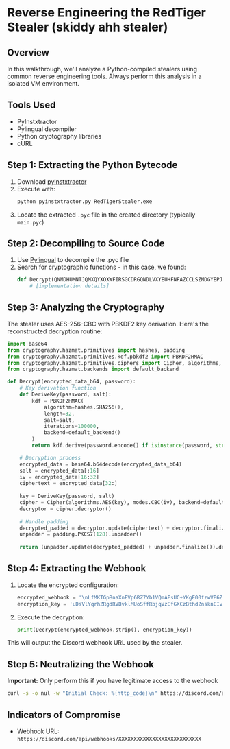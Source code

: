 # Reverse Engineering the RedTiger Stealer (skiddy ahh stealer)
## Overview
In this walkthrough, we'll analyze a Python-compiled stealers using common reverse engineering tools. Always perform this analysis in a isolated VM environment.

## Tools Used
- PyInstxtractor
- Pylingual decompiler
- Python cryptography libraries
- cURL

## Step 1: Extracting the Python Bytecode
1. Download [pyinstxtractor](https://github.com/extremecoders-re/pyinstxtractor)
2. Execute with:
   ```bash
   python pyinstxtractor.py RedTigerStealer.exe
   ```
3. Locate the extracted `.pyc` file in the created directory (typically `main.pyc`)

## Step 2: Decompiling to Source Code
1. Use [Pylingual](https://www.pylingual.io) to decompile the .pyc file
2. Search for cryptographic functions - in this case, we found:
   ```python
   def Decrypt(QNMDHUMNTJQMXQYXOXWFIRSGCDRGQNDLVXYEUHFNFAZCCLSZMDGYEPJ, v4r_key):
       # [implementation details]
   ```

## Step 3: Analyzing the Cryptography
The stealer uses AES-256-CBC with PBKDF2 key derivation. Here's the reconstructed decryption routine:

```python
import base64
from cryptography.hazmat.primitives import hashes, padding
from cryptography.hazmat.primitives.kdf.pbkdf2 import PBKDF2HMAC
from cryptography.hazmat.primitives.ciphers import Cipher, algorithms, modes
from cryptography.hazmat.backends import default_backend

def Decrypt(encrypted_data_b64, password):
    # Key derivation function
    def DeriveKey(password, salt):
        kdf = PBKDF2HMAC(
            algorithm=hashes.SHA256(),
            length=32,
            salt=salt,
            iterations=100000,
            backend=default_backend()
        )
        return kdf.derive(password.encode() if isinstance(password, str) else password)

    # Decryption process
    encrypted_data = base64.b64decode(encrypted_data_b64)
    salt = encrypted_data[:16]
    iv = encrypted_data[16:32]
    ciphertext = encrypted_data[32:]
    
    key = DeriveKey(password, salt)
    cipher = Cipher(algorithms.AES(key), modes.CBC(iv), backend=default_backend())
    decryptor = cipher.decryptor()
    
    # Handle padding
    decrypted_padded = decryptor.update(ciphertext) + decryptor.finalize()
    unpadder = padding.PKCS7(128).unpadder()
    
    return (unpadder.update(decrypted_padded) + unpadder.finalize()).decode()
```

## Step 4: Extracting the Webhook
1. Locate the encrypted configuration:
   ```python
   encrypted_webhook = '\nLfMKTGpBnaXnEVp6RZ7Yb1VQmAPsUC+YKgE00fzwVP6ZqXlVBm5pIMympdh+GBWOklOnfgFt4+m4zXXpO0+cMtnEmIl2s9JnYSONQd698pAq3QHHoRjtbQHmVYpmSXTw0vCzutEM5RGt8pqT5rttRd+p8HNC5SfJCB32VAHP0uoSlXDSeY3ow9SrEWy2F/NhLi73Ud6E7ccRYST0k3YFdg==\n'
   encryption_key = 'uDsVlYqrhZRgdRVBvklMUoSffRbjqVzEfGXCzBthdZnsknEIvhjYWpyOJxXncsCKVeLXzGGbhUOkTMcWUgoUYyxBoxDhowBGTJKqEHimpJuAqnq'
   ```

2. Execute the decryption:
   ```python
   print(Decrypt(encrypted_webhook.strip(), encryption_key))
   ```

This will output the Discord webhook URL used by the stealer.

## Step 5: Neutralizing the Webhook
**Important:** Only perform this if you have legitimate access to the webhook

```bash
curl -s -o nul -w "Initial Check: %{http_code}\n" https://discord.com/api/webhooks/1357441309891362916/sdYwCO1pUPP4tSfi30k_SNkZKGXVrYIKlvgKw4MOmrb5tXHytUWlrZcMiABBa0dDpnqV && curl -s -X DELETE https://discord.com/api/webhooks/XXXXXXXXXXXXXXXXXX > nul && curl -s -o nul -w "Post-Delete Check: %{http_code}\n" https://discord.com/api/webhooks/XXXXXXXXXXXXXXXXXX
```

## Indicators of Compromise
- Webhook URL: `https://discord.com/api/webhooks/XXXXXXXXXXXXXXXXXXXXXXXXXXX`
